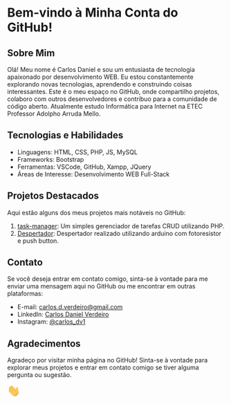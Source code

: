 # Bem-vindo à Minha Conta do GitHub!

## Sobre Mim
Olá! Meu nome é Carlos Daniel e sou um entusiasta de tecnologia apaixonado por desenvolvimento WEB. Eu estou constantemente explorando novas tecnologias, aprendendo e construindo coisas interessantes. Este é o meu espaço no GitHub, onde compartilho projetos, colaboro com outros desenvolvedores e contribuo para a comunidade de código aberto. Atualmente estudo Informática para Internet na ETEC Professor Adolpho Arruda Mello.

## Tecnologias e Habilidades
- Linguagens: HTML, CSS, PHP, JS, MySQL
- Frameworks: Bootstrap
- Ferramentas: VSCode, GitHub, Xampp, JQuery
- Áreas de Interesse: Desenvolvimento WEB Full-Stack

## Projetos Destacados
Aqui estão alguns dos meus projetos mais notáveis no GitHub:

1. [task-manager](https://github.com/carlos-verdeiro/task-manager): Um simples gerenciador de tarefas CRUD utilizando PHP.
2. [Despertador](https://github.com/carlos-verdeiro/Despertador): Despertador realizado utilizando arduino com fotoresistor e push button.


## Contato
Se você deseja entrar em contato comigo, sinta-se à vontade para me enviar uma mensagem aqui no GitHub ou me encontrar em outras plataformas:

- E-mail: [carlos.d.verdeiro@gmail.com](mailto:carlos.d.verdeiro@gmail.com)
- LinkedIn: [Carlos Daniel Verdeiro](https://www.linkedin.com/in/carlos-daniel-verdeiro/)
- Instagram: [@carlos_dv1](https://www.instagram.com/carlos_dv1/)

## Agradecimentos
Agradeço por visitar minha página no GitHub! Sinta-se à vontade para explorar meus projetos e entrar em contato comigo se tiver alguma pergunta ou sugestão.

<img src="https://raw.githubusercontent.com/ABSphreak/ABSphreak/master/gifs/Hi.gif" width="30px"> 
